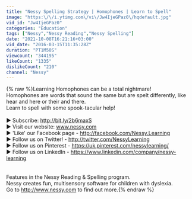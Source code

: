 ```yaml
---
title: "Nessy Spelling Strategy | Homophones | Learn to Spell"
image: "https:\/\/i.ytimg.com\/vi\/Jw4IjeGPaz0\/hqdefault.jpg"
vid_id: "Jw4IjeGPaz0"
categories: "Education"
tags: ["Nessy","Nessy Reading","Nessy Spelling"]
date: "2021-10-08T16:21:16+03:00"
vid_date: "2016-03-15T11:35:28Z"
duration: "PT1M50S"
viewcount: "344195"
likeCount: "1335"
dislikeCount: "210"
channel: "Nessy"
---
```

{% raw %}Learning Homophones can be a total nightmare!<br />Homophones are words that sound the same but are spelt differently, like hear and here or their and there. <br />Learn to spell with some spook-tacular help! <br /><br />► Subscribe: <a rel="nofollow" target="blank" href="http://bit.ly/2b6maxS">http://bit.ly/2b6maxS</a> <br />► Visit our website: www.nessy.com <br />► 'Like' our Facebook page - <a rel="nofollow" target="blank" href="http://facebook.com/Nessy.Learning">http://facebook.com/Nessy.Learning</a><br />► Follow us on Twitter! - <a rel="nofollow" target="blank" href="http://twitter.com/NessyLearning">http://twitter.com/NessyLearning</a> <br />► Follow us on Pinterest - <a rel="nofollow" target="blank" href="https://uk.pinterest.com/nessylearning/">https://uk.pinterest.com/nessylearning/</a> <br />► Follow us on LinkedIn - <a rel="nofollow" target="blank" href="https://www.linkedin.com/company/nessy-learning">https://www.linkedin.com/company/nessy-learning</a> <br /><br /><br />Features in the Nessy Reading &amp; Spelling program.<br />Nessy creates fun, multisensory software for children with dyslexia.<br />Go to <a rel="nofollow" target="blank" href="http://www.nessy.com">http://www.nessy.com</a> to find out more.{% endraw %}

